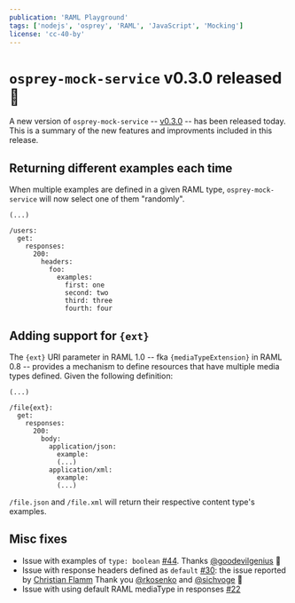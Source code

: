 ```yaml
---
publication: 'RAML Playground'
tags: ['nodejs', 'osprey', 'RAML', 'JavaScript', 'Mocking']
license: 'cc-40-by'
---
```


# `osprey-mock-service` v0.3.0 released 🚀

A new version of `osprey-mock-service` -- [v0.3.0](https://github.com/mulesoft-labs/osprey-mock-service/releases/tag/v0.3.0) -- has been released today. This is a summary of the new features and improvments included in this release.

## Returning different examples each time

When multiple examples are defined in a given RAML type, `osprey-mock-service` will now select one of them "randomly".

```raml
(...)

/users:
  get:
    responses:
      200:
        headers:
          foo:
            examples:
              first: one
              second: two
              third: three
              fourth: four
```

## Adding support for `{ext}` 

The `{ext}` URI parameter in RAML 1.0 -- fka `{mediaTypeExtension}` in RAML 0.8 -- provides a mechanism to define resources that have multiple media types defined. Given the following definition:

```raml
(...)

/file{ext}:
  get:
    responses:
      200:
        body:
          application/json:
            example:
            (...)
          application/xml:
            example:
            (...)

```

`/file.json` and `/file.xml` will return their respective content type's examples.

## Misc fixes

- Issue with examples of `type: boolean` [#44](https://github.com/mulesoft-labs/osprey-mock-service/issues/44). Thanks [@goodevilgenius](https://github.com/goodevilgenius) 🎉
- Issue with response headers defined as `default` [#30](https://github.com/mulesoft-labs/osprey-mock-service/issues/30): the issue reported by [Christian Flamm](https://github.com/leflamm) Thank you [@rkosenko](https://github.com/rkosenko) and [@sichvoge](https://github.com/sichvoge) 🚀
- Issue with using default RAML mediaType in responses [#22](https://github.com/mulesoft-labs/osprey-mock-service/issues/22)
